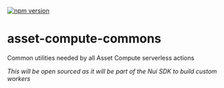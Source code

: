 <!--- when a new release happens, the VERSION and URL in the badge have to be manually updated because it's a private registry --->
[![npm version](https://img.shields.io/badge/%40nui%2Fasset--compute--commons-1.4.2-blue.svg)](https://artifactory.corp.adobe.com/artifactory/npm-nui-release/@nui/asset-compute-commons/-/@nui/asset-compute-commons-1.4.2.tgz)

# asset-compute-commons
Common utilities needed by all Asset Compute serverless actions

_This will be open sourced as it will be part of the Nui SDK to build custom workers_
